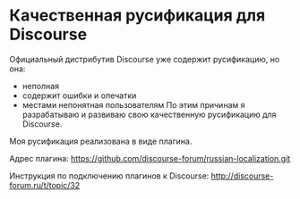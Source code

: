 # Качественная русификация для Discourse
Официальный дистрибутив Discourse уже содержит русификацию, но она:

 - неполная
 - содержит ошибки и опечатки
 - местами непонятная пользователям
По этим причинам я разрабатываю и развиваю свою качественную русификацию для Discourse.

Моя русификация реализована в виде плагина.

Адрес плагина: https://github.com/discourse-forum/russian-localization.git

Инструкция по подключению плагинов к Discourse: http://discourse-forum.ru/t/topic/32
